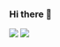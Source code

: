 ### Hi there 👋

<!--
**VaruzhanA/VaruzhanA** is a ✨ _special_ ✨ repository because its `README.md` (this file) appears on your GitHub profile.

Here are some ideas to get you started:

- 🔭 I’m currently working on ...
- 🌱 I’m currently learning ...
- 👯 I’m looking to collaborate on ...
- 🤔 I’m looking for help with ...
- 💬 Ask me about ...
- 📫 How to reach me: ...
- 😄 Pronouns: ...
- ⚡ Fun fact: ...
-->

<img src="https://img.shields.io/badge/Laravel-464647?style=for-the-badge&logo=laravel&logoColor=red" />  <img src="https://img.shields.io/badge/Node%20js-464647?style=for-the-badge&logo=nodedotjs&logoColor=green" />
